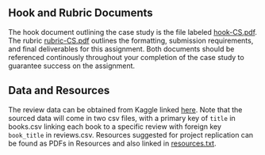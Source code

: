 ## Hook and Rubric Documents

The hook document outlining the case study is the file labeled [hook-CS.pdf](hook-CS.pdf). The rubric [rubric-CS.pdf](rubric-CS.pdf) outlines the formatting, submission requirements, and final deliverables for this assignment. Both documents should be referenced continously throughout your completion of the case study to guarantee success on the assignment.


## Data and Resources

The review data can be obtained from Kaggle linked [here](https://www.kaggle.com/datasets/mohamedbakhet/amazon-books-reviews). Note that the sourced data will come in two csv files, with a primary key of `title` in books.csv linking each book to a specific review with foreign key `book_title` in reviews.csv. Resources suggested for project replication can be found as PDFs in Resources and also linked in [resources.txt](resources.txt).

